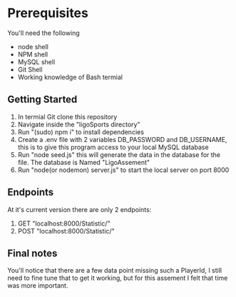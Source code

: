 # Prerequisites

You'll need the following

- node shell
- NPM shell
- MySQL shell
- Git Shell
- Working knowledge of Bash termial

## Getting Started

1. In termial Git clone this repository
2. Navigate inside the "ligoSports directory"
3. Run "(sudo) npm i" to install dependencies
4. Create a .env file with 2 variables DB_PASSWORD and DB_USERNAME, this is to give this program access to your local MySQL database
5. Run "node seed.js" this will generate the data in the database for the file.  The database is Named "LigoAssement"
6. Run "node(or nodemon) server.js" to start the local server on port 8000

## Endpoints

At it's current version there are only 2 endpoints:

1. GET "localhost:8000/Statistic/"
2. POST "localhost:8000/Statistic/"

## Final notes

You'll notice that there are a few data point missing such a PlayerId, I still need to fine tune that to get it working, but for this assement I felt that time was more important.
